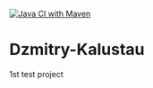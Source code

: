 [![Java CI with Maven](https://github.com/Brest-Java-Course-2021-2/Dzmitry-Kalustau/actions/workflows/maven.yml/badge.svg)](https://github.com/Brest-Java-Course-2021-2/Dzmitry-Kalustau/actions/workflows/maven.yml)

# Dzmitry-Kalustau
1st test project
